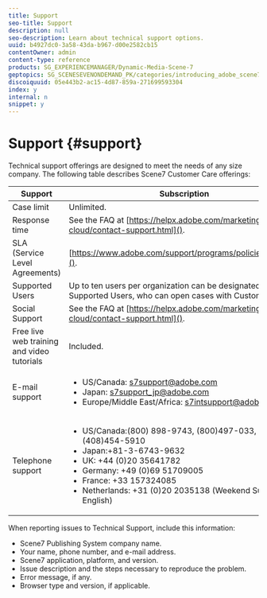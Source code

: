 ```yaml
---
title: Support
seo-title: Support
description: null
seo-description: Learn about technical support options.
uuid: b4927dc0-3a58-43da-b967-d00e2582cb15
contentOwner: admin
content-type: reference
products: SG_EXPERIENCEMANAGER/Dynamic-Media-Scene-7
geptopics: SG_SCENESEVENONDEMAND_PK/categories/introducing_adobe_scene7
discoiquuid: 05e443b2-ac15-4d87-859a-271699593304
index: y
internal: n
snippet: y
---
```


# Support {#support}

Technical support offerings are designed to meet the needs of any size company. The following table describes Scene7 Customer Care offerings:

|Support|Subscription|
|--- |--- |
|Case limit|Unlimited.|
|Response time|See the FAQ at [https://helpx.adobe.com/marketing-cloud/contact-support.html]().|
|SLA (Service Level Agreements)|[https://www.adobe.com/support/programs/policies/sla.html]().|
|Supported Users|Up to ten users per organization can be designated as Supported Users, who can open cases with Customer Care.|
|Social Support|See the FAQ at [https://helpx.adobe.com/marketing-cloud/contact-support.html]().|
|Free live web training and video tutorials|Included.|
|E-mail support|<ul><li>US/Canada: s7support@adobe.com</li> <li>Japan: s7support_jp@adobe.com</li><li>Europe/Middle East/Africa: s7intsupport@adobe.com</li></ul>|
|Telephone support|<ul><li>US/Canada:(800) 898-9743, (800)497-033, (408)454-5910 </li> <li>Japan:+81-3-6743-9632 </li><li>UK: +44 (0)20 35641782</li><li>Germany: +49 (0)69 51709005</li><li>France: +33 157324085</li><li>Netherlands: +31 (0)20 2035138 (Weekend Support in English)</li></ul>|

When reporting issues to Technical Support, include this information:

* Scene7 Publishing System company name.
* Your name, phone number, and e-mail address.
* Scene7 application, platform, and version.
* Issue description and the steps necessary to reproduce the problem.
* Error message, if any.
* Browser type and version, if applicable.

